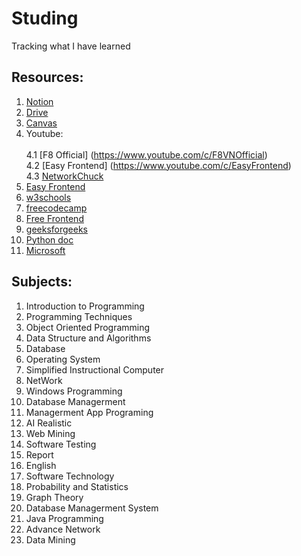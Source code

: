 # Studing
Tracking what I have learned 
## Resources: 
 1.  [Notion](https://www.notion.so/Aevuive-0c334fd087d44eea8e5bcea5be4513e1)
 2.  [Drive](https://drive.google.com/drive/folders/1dSB7ROrhVqq0Gb52KySsOPZII9L3LX0d)
 3.  [Canvas](https://www.canva.com/)
 4.  Youtube:<br>	
   4.1 [F8 Official] (https://www.youtube.com/c/F8VNOfficial)<br>
   4.2 [Easy Frontend] (https://www.youtube.com/c/EasyFrontend)<br>
   4.3 [NetworkChuck](https://www.youtube.com/c/NetworkChuck)<br>
 5.  [Easy Frontend](https://www.ezfrontend.com/)
 6.  [w3schools](https://www.w3schools.com/)
 7.  [freecodecamp](https://www.freecodecamp.org/)
 8.  [Free Frontend](https://freefrontend.com/)
 9.  [geeksforgeeks](https://www.geeksforgeeks.org/)
 10. [Python doc](https://docs.python.org/3/tutorial/)
 11. [Microsoft](https://learn.microsoft.com/en-us/docs/)
## Subjects:
   1.  Introduction to Programming
   2.  Programming Techniques
   3.  Object Oriented Programming
   4.  Data Structure and Algorithms
   5.  Database
   6.  Operating System
   7.  Simplified Instructional Computer
   8.  NetWork
   9.  Windows Programming
   10. Database Managerment
   11. Managerment App Programing
   12. AI Realistic
   13. Web Mining
   14. Software Testing
   15. Report
   16. English
   17. Software Technology
   18. Probability and Statistics
   19. Graph Theory
   20. Database Managerment System
   21. Java Programming
   22. Advance Network
   23. Data Mining
